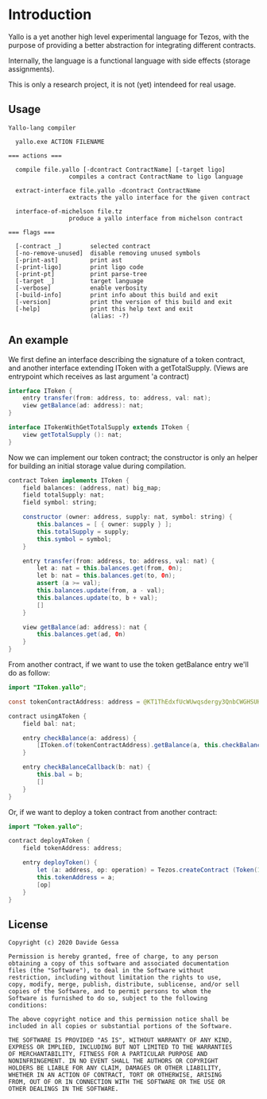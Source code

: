 # Introduction

Yallo is a yet another high level experimental language for Tezos, with the purpose of providing a better abstraction for integrating different contracts.

Internally, the language is a functional language with side effects \(storage assignments\).

This is only a research project, it is not \(yet\) intendeed for real usage.

## Usage

```text
Yallo-lang compiler

  yallo.exe ACTION FILENAME

=== actions ===

  compile file.yallo [-dcontract ContractName] [-target ligo]
                 compiles a contract ContractName to ligo language

  extract-interface file.yallo -dcontract ContractName
                 extracts the yallo interface for the given contract

  interface-of-michelson file.tz
                 produce a yallo interface from michelson contract

=== flags ===

  [-contract _]        selected contract
  [-no-remove-unused]  disable removing unused symbols
  [-print-ast]         print ast
  [-print-ligo]        print ligo code
  [-print-pt]          print parse-tree
  [-target _]          target language
  [-verbose]           enable verbosity
  [-build-info]        print info about this build and exit
  [-version]           print the version of this build and exit
  [-help]              print this help text and exit
                       (alias: -?)
```

## An example

We first define an interface describing the signature of a token contract, and another interface extending IToken with a getTotalSupply. \(Views are entrypoint which receives as last argument 'a contract\)

```java
interface IToken {
    entry transfer(from: address, to: address, val: nat);
    view getBalance(ad: address): nat;
}

interface ITokenWithGetTotalSupply extends IToken {
    view getTotalSupply (): nat;
}
```

Now we can implement our token contract; the constructor is only an helper for building an initial storage value during compilation.

```java
contract Token implements IToken {
    field balances: (address, nat) big_map;
    field totalSupply: nat;
    field symbol: string;

    constructor (owner: address, supply: nat, symbol: string) {
        this.balances = [ { owner: supply } ];
        this.totalSupply = supply;
        this.symbol = symbol;
    }

    entry transfer(from: address, to: address, val: nat) {
        let a: nat = this.balances.get(from, 0n);
        let b: nat = this.balances.get(to, 0n);
        assert (a >= val);
        this.balances.update(from, a - val);
        this.balances.update(to, b + val); 
        []
    }

    view getBalance(ad: address): nat {
        this.balances.get(ad, 0n)
    }
}
```

From another contract, if we want to use the token getBalance entry we'll do as follow:

```java
import "IToken.yallo";

const tokenContractAddress: address = @KT1ThEdxfUcWUwqsdergy3QnbCWGHSUHeHJq;

contract usingAToken {
    field bal: nat;

    entry checkBalance(a: address) {
        [IToken.of(tokenContractAddress).getBalance(a, this.checkBalanceCallback)]
    }

    entry checkBalanceCallback(b: nat) {
        this.bal = b;
        []
    }
}
```

Or, if we want to deploy a token contract from another contract:

```java
import "Token.yallo";

contract deployAToken {
    field tokenAddress: address;

    entry deployToken() {
        let (a: address, op: operation) = Tezos.createContract (Token(100, "ourToken"), None, 0);
        this.tokenAddress = a;
        [op]
    }
}
```

## License

```text
Copyright (c) 2020 Davide Gessa

Permission is hereby granted, free of charge, to any person
obtaining a copy of this software and associated documentation
files (the "Software"), to deal in the Software without
restriction, including without limitation the rights to use,
copy, modify, merge, publish, distribute, sublicense, and/or sell
copies of the Software, and to permit persons to whom the
Software is furnished to do so, subject to the following
conditions:

The above copyright notice and this permission notice shall be
included in all copies or substantial portions of the Software.

THE SOFTWARE IS PROVIDED "AS IS", WITHOUT WARRANTY OF ANY KIND,
EXPRESS OR IMPLIED, INCLUDING BUT NOT LIMITED TO THE WARRANTIES
OF MERCHANTABILITY, FITNESS FOR A PARTICULAR PURPOSE AND
NONINFRINGEMENT. IN NO EVENT SHALL THE AUTHORS OR COPYRIGHT
HOLDERS BE LIABLE FOR ANY CLAIM, DAMAGES OR OTHER LIABILITY,
WHETHER IN AN ACTION OF CONTRACT, TORT OR OTHERWISE, ARISING
FROM, OUT OF OR IN CONNECTION WITH THE SOFTWARE OR THE USE OR
OTHER DEALINGS IN THE SOFTWARE.
```

